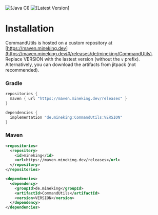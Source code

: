![[Java CI]](https://github.com/Utils4J/CommandUtils/actions/workflows/check.yml/badge.svg)
![[Latest Version]](https://maven.mineking.dev/api/badge/latest/releases/de/mineking/CommandUtils?prefix=v&name=Latest%20Version&color=0374b5)

# Installation

CommandUtils is hosted on a custom repository at [https://maven.mineking.dev](https://maven.mineking.dev/#/releases/de/mineking/CommandUtils). Replace VERSION with the lastest version (without the `v` prefix).
Alternatively, you can download the artifacts from jitpack (not recommended).

### Gradle

```groovy
repositories {
  maven { url "https://maven.mineking.dev/releases" }
}

dependencies {
  implementation "de.mineking:CommandUtils:VERSION"
}
```

### Maven

```xml
<repositories>
  <repository>
    <id>mineking</id>
    <url>https://maven.mineking.dev/releases</url>
  </repository>
</repositories>

<dependencies>
  <dependency>
    <groupId>de.mineking</groupId>
    <artifactId>CommandUtils</artifactId>
    <version>VERSION</version>
  </dependency>
</dependencies>
```